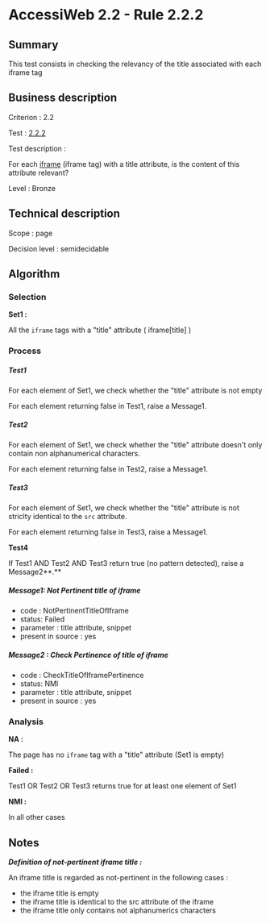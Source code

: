 # AccessiWeb 2.2 - Rule 2.2.2

## Summary

This test consists in checking the relevancy of the title associated
with each iframe tag

## Business description

Criterion : 2.2

Test : [2.2.2](http://accessiweb.org/index.php/accessiweb-22-english-version.html#test-2-2-2)

Test description :

For each
[iframe](http://accessiweb.org/index.php/glossary-76.html#mCadreEnLigne)
(iframe tag) with a title attribute, is the content of this attribute
relevant?

Level : Bronze

## Technical description

Scope : page

Decision level :
semidecidable

## Algorithm

### Selection

**Set1 :**

All the `iframe` tags with a "title" attribute ( iframe[title] )

### Process

##### Test1

For each element of Set1, we check whether the "title" attribute is not
empty

For each element returning false in Test1, raise a Message1.

##### Test2

For each element of Set1, we check whether the "title" attribute doesn't
only contain non alphanumerical characters.

For each element returning false in Test2, raise a Message1.

##### Test3

For each element of Set1, we check whether the "title" attribute is not
striclty identical to the `src` attribute.

For each element returning false in Test3, raise a Message1.

**Test4**

If Test1 AND Test2 AND Test3 return true (no pattern detected), raise a
Message2**.**

##### Message1: Not Pertinent title of iframe

-   code : NotPertinentTitleOfIframe
-   status: Failed
-   parameter : title attribute, snippet
-   present in source : yes

##### Message2 : Check Pertinence of title of iframe

-   code : CheckTitleOfIframePertinence
-   status: NMI
-   parameter : title attribute, snippet
-   present in source : yes

### Analysis

**NA :**

The page has no `iframe` tag with a "title" attribute (Set1 is empty)

**Failed :**

Test1 OR Test2 OR Test3 returns true for at least one element of Set1

**NMI :**

In all other cases

## Notes

***Definition of not-pertinent iframe title :***

An iframe title is regarded as not-pertinent in the following cases :

-   the iframe title is empty
-   the iframe title is identical to the src attribute of the iframe
-   the iframe title only contains not alphanumerics characters

